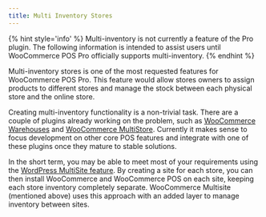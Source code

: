 ```yaml
---
title: Multi Inventory Stores
---
```


{% hint style='info' %}
Multi-inventory is not currently a feature of the Pro plugin. 
The following information is intended to assist users until WooCommerce POS Pro officially supports multi-inventory.
{% endhint %}

Multi-inventory stores is one of the most requested features for WooCommerce POS Pro. 
This feature would allow stores owners to assign products to different stores and manage the stock between each physical store and the online store. 

Creating multi-inventory functionality is a non-trivial task. 
There are a couple of plugins already working on the problem, such as [WooCommerce Warehouses](https://codecanyon.net/item/woocommerce-warehouses/13087646) and [WooCommerce MultiStore](http://woomultistore.com/).
Currently it makes sense to focus development on other core POS features and integrate with one of these plugins once they mature to stable solutions.

In the short term, you may be able to meet most of your requirements using the [WordPress MultiSite feature](https://codex.wordpress.org/Create_A_Network). 
By creating a site for each store, you can then install WooCommerce and WooCommerce POS on each site, keeping each store inventory completely separate. 
WooCommerce Multisite (mentioned above) uses this approach with an added layer to manage inventory between sites.